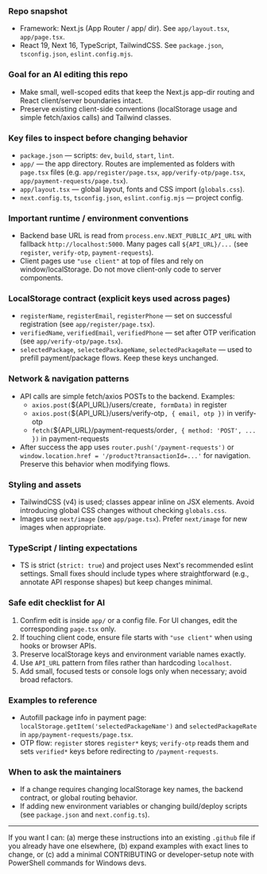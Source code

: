 ### Repo snapshot

- Framework: Next.js (App Router / app/ dir). See `app/layout.tsx`, `app/page.tsx`.
- React 19, Next 16, TypeScript, TailwindCSS. See `package.json`, `tsconfig.json`, `eslint.config.mjs`.

### Goal for an AI editing this repo

- Make small, well-scoped edits that keep the Next.js app-dir routing and React client/server boundaries intact.
- Preserve existing client-side conventions (localStorage usage and simple fetch/axios calls) and Tailwind classes.

### Key files to inspect before changing behavior

- `package.json` — scripts: `dev`, `build`, `start`, `lint`.
- `app/` — the app directory. Routes are implemented as folders with `page.tsx` files (e.g. `app/register/page.tsx`, `app/verify-otp/page.tsx`, `app/payment-requests/page.tsx`).
- `app/layout.tsx` — global layout, fonts and CSS import (`globals.css`).
- `next.config.ts`, `tsconfig.json`, `eslint.config.mjs` — project config.

### Important runtime / environment conventions

- Backend base URL is read from `process.env.NEXT_PUBLIC_API_URL` with fallback `http://localhost:5000`. Many pages call `${API_URL}/...` (see `register`, `verify-otp`, `payment-requests`).
- Client pages use `"use client"` at top of files and rely on window/localStorage. Do not move client-only code to server components.

### LocalStorage contract (explicit keys used across pages)

- `registerName`, `registerEmail`, `registerPhone` — set on successful registration (see `app/register/page.tsx`).
- `verifiedName`, `verifiedEmail`, `verifiedPhone` — set after OTP verification (see `app/verify-otp/page.tsx`).
- `selectedPackage`, `selectedPackageName`, `selectedPackageRate` — used to prefill payment/package flows. Keep these keys unchanged.

### Network & navigation patterns

- API calls are simple fetch/axios POSTs to the backend. Examples:
  - `axios.post(`${API_URL}/users/create`, formData)` in register
  - `axios.post(`${API_URL}/users/verify-otp`, { email, otp })` in verify-otp
  - `fetch(`${API_URL}/payment-requests/order`, { method: 'POST', ... })` in payment-requests
- After success the app uses `router.push('/payment-requests')` or `window.location.href = '/product?transactionId=...'` for navigation. Preserve this behavior when modifying flows.

### Styling and assets

- TailwindCSS (v4) is used; classes appear inline on JSX elements. Avoid introducing global CSS changes without checking `globals.css`.
- Images use `next/image` (see `app/page.tsx`). Prefer `next/image` for new images when appropriate.

### TypeScript / linting expectations

- TS is strict (`strict: true`) and project uses Next's recommended eslint settings. Small fixes should include types where straightforward (e.g., annotate API response shapes) but keep changes minimal.

### Safe edit checklist for AI

1. Confirm edit is inside `app/` or a config file. For UI changes, edit the corresponding `page.tsx` only.
2. If touching client code, ensure file starts with `"use client"` when using hooks or browser APIs.
3. Preserve localStorage keys and environment variable names exactly.
4. Use `API_URL` pattern from files rather than hardcoding `localhost`.
5. Add small, focused tests or console logs only when necessary; avoid broad refactors.

### Examples to reference

- Autofill package info in payment page: `localStorage.getItem('selectedPackageName')` and `selectedPackageRate` in `app/payment-requests/page.tsx`.
- OTP flow: `register` stores `register*` keys; `verify-otp` reads them and sets `verified*` keys before redirecting to `/payment-requests`.

### When to ask the maintainers

- If a change requires changing localStorage key names, the backend contract, or global routing behavior.
- If adding new environment variables or changing build/deploy scripts (see `package.json` and `next.config.ts`).

---

If you want I can: (a) merge these instructions into an existing `.github` file if you already have one elsewhere, (b) expand examples with exact lines to change, or (c) add a minimal CONTRIBUTING or developer-setup note with PowerShell commands for Windows devs.
